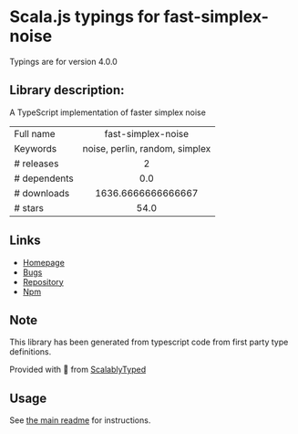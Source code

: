 
# Scala.js typings for fast-simplex-noise

Typings are for version 4.0.0

## Library description:
A TypeScript implementation of faster simplex noise

|                    |                 |
| ------------------ | :-------------: |
| Full name          | fast-simplex-noise |
| Keywords           | noise, perlin, random, simplex |
| # releases         | 2 |
| # dependents       | 0.0 |
| # downloads        | 1636.6666666666667 |
| # stars            | 54.0 |

## Links
- [Homepage](https://github.com/joshforisha/fast-simplex-noise-js)
- [Bugs](https://github.com/joshforisha/fast-simplex-noise-js/issues)
- [Repository](https://github.com/joshforisha/fast-simplex-noise-js)
- [Npm](https://www.npmjs.com/package/fast-simplex-noise)
    


## Note
This library has been generated from typescript code from first party type definitions.

Provided with :purple_heart: from [ScalablyTyped](https://github.com/oyvindberg/ScalablyTyped)

## Usage
See [the main readme](../../readme.md) for instructions.


